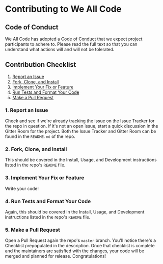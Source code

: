 # Contributing to We All Code

## Code of Conduct

We All Code has adopted a [Code of Conduct](/contributing/code-of-conduct.md) that we expect project participants to adhere to. Please read the full text so that you can understand what actions will and will not be tolerated.

## Contribution Checklist

1. [Report an Issue](#1-report-an-issue)
2. [Fork, Clone, and Install](#2-fork-clone-and-install)
3. [Implement Your Fix or Feature](#3-implement-your-fix-or-feature)
4. [Run Tests and Format Your Code](#4-run-tests-and-format-your-code)
5. [Make a Pull Request](#5-make-a-pull-request)

### 1. Report an Issue

Check and see if we're already tracking the issue on the Issue Tracker for the repo in question. If it's not an open Issue, start a quick discussion in the Gitter Room for the project. Both the Issue Tracker and Gitter Room can be found in the `README.md` of the repo.

### 2. Fork, Clone, and Install

This should be covered in the Install, Usage, and Development instructions listed in the repo's `README` file.

### 3. Implement Your Fix or Feature

Write your code!

### 4. Run Tests and Format Your Code

Again, this should be covered in the Install, Usage, and Development instructions listed in the repo's `README` file.

### 5. Make a Pull Request

Open a Pull Request again the repo's `master` branch. You'll notice there's a Checklist prepopulated in the description. Once that checklist is complete and the maintainers are satisfied with the changes, your code will be merged and planned for release. Congratulations!
